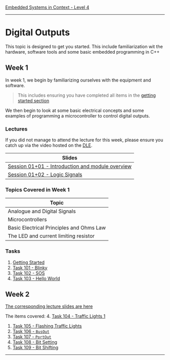 [Embedded Systems in Context - Level 4](README.md)

---

# Digital Outputs
This topic is designed to get you started. This include familiarization wit the hardware, software tools and some basic embedded programming in C++

## Week 1
In week 1, we begin by familiarizing ourselves with the equipment and software. 

> This includes ensuring you have completed all items in the [getting started section](../getting_started/README.md)

We then begin to look at some basic electrical concepts and some examples of programming a microcontroller to control digital outputs.

### Lectures
If you did not manage to attend the lecture for this week, please ensure you catch up via the video hosted on the [DLE](https://dle.plymouth.ac.uk).

| Slides |
| --- |
| [Session 01+01 - Introduction and module overview](https://liveplymouthac-my.sharepoint.com/:p:/g/personal/nicholas_outram_plymouth_ac_uk/EQr8Fd8RInhLmK6AyJGuqNUBb0N2JB6HZARS3H-vy1R_4Q) |
| [Session 01+02 - Logic Signals](https://liveplymouthac-my.sharepoint.com/:p:/g/personal/nicholas_outram_plymouth_ac_uk/EWL1r0D6Bs1CsFf-qOfHye0B293XNr9nbkrQm9ErGwUAKA) |

### Topics Covered in Week 1

| Topic |
| --- |
| Analogue and Digital Signals |
| Microcontrollers |
| Basic Electrical Principles and Ohms Law |
| The LED and current limiting resistor |


### Tasks
 1. [Getting Started](../getting_started/README.md)
 1. [Task 101 - Blinky](TASK101.md) 
 1. [Task 102 - SOS]()
 1. [Task 103 - Hello World]()



## Week 2
[The corresponding lecture slides are here]()

The items covered:
 4. [Task 104 - Traffic Lights 1]()
 1. [Task 105 - Flashing Traffic Lights]()
 1. [Task 106 - `BusOut`]()
 1. [Task 107 - `PortOut`](TASK107.md)
 1. [Task 108 - Bit Setting]()
 1. [Task 109 - Bit Shifting]()

---

